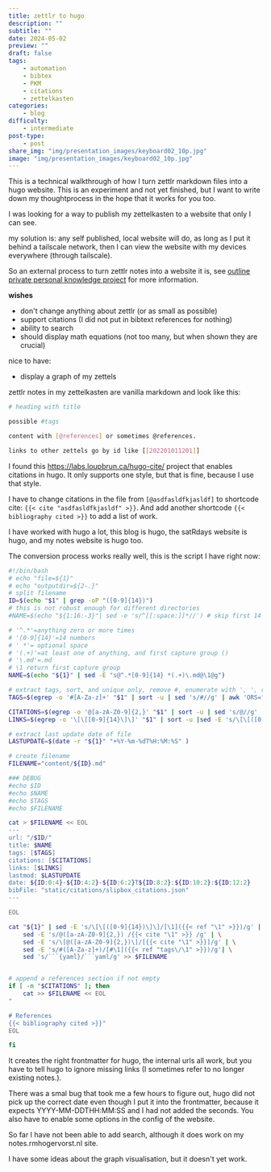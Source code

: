 ```yaml
---
title: zettlr to hugo
description: ""
subtitle: ""
date: 2024-05-02
preview: ""
draft: false
tags:
    - automation
    - bibtex
    - PKM
    - citations
    - zettelkasten
categories:
    - blog
difficulty:
    - intermediate
post-type: 
    - post
share_img: "img/presentation_images/keyboard02_10p.jpg"
image: "img/presentation_images/keyboard02_10p.jpg"
---
```



This is a technical walkthrough of how I turn zettlr markdown files into a hugo website. This is an experiment and not yet finished, but I want to write down my thoughtprocess in the hope that it works for you too.

I was looking for a way to publish my zettelkasten to a website that only I can see.

my solution is: any self published, local website will do, as long as I put it behind a tailscale network, then I can view the website with my devices everywhere (through tailscale). 

So an external process to turn zettlr notes into a website it is, see [outline private personal knowledge project](/blog/2024/04/30/private-pkm/) for more information.


**wishes**
- don't change anything about zettlr (or as small as possible)
- support citations (I did not put in bibtext references for nothing)
- ability to search
- should display math equations (not too many, but when shown they are crucial)

nice to have:
- display a graph of my zettels

zettlr notes in my zettelkasten are vanilla markdown and look like this:

```bash
# heading with title

possible #tags

content with [@references] or sometimes @references.

links to other zettels go by id like [[202201011201]]

```

I found this <https://labs.loupbrun.ca/hugo-cite/> project that enables citations in hugo. It only supports one style, but that is fine, because I use that style. 

I have to change citations in the file from `[@asdfasldfkjasldf]` to shortcode cite: ```{{< cite "asdfasldfkjasldf" >}}```. 
And add another shortcode ```{{< bibliography cited >}}``` to add a list of work. 


I have worked with hugo a lot, this blog is hugo, the satRdays website is hugo, and my notes website is hugo too. 

The conversion process works really well, this is the script I have right now:

```Bash
#!/bin/bash
# echo "file=${1}"
# echo "outputdir=${2-.}"
# split filename
ID=$(echo "$1" | grep -oP "([0-9]{14})")
# this is not robust enough for different directories
#NAME=$(echo "${1:16:-3}"| sed -e 's/^[[:space:]]*//') # skip first 14 characters, skip last 3 (.md) (we pass ./)

# '^.*'=anything zero or more times
# '[0-9]{14}'=14 numbers
# ' *'= optional space
# '(.+)'=at least one of anything, and first capture group ()
# '\.md'=.md
# \1 return first capture group
NAME=$(echo "${1}" | sed -E "s@^.*[0-9]{14} *(.+)\.md@\1@g") 

# extract tags, sort, and unique only, remove #, enumerate with ', ', remove last ', '.
TAGS=$(egrep -o '#[A-Za-z]+' "$1" | sort -u | sed 's/#//g' | awk 'ORS=", "' | sed 's/, $//')

CITATIONS=$(egrep -o '@[a-zA-Z0-9]{2,}' "$1" | sort -u | sed 's/@//g' | awk 'ORS=", "' | sed 's/, $//')
LINKS=$(egrep -o '\[\[[0-9]{14}\]\]' "$1" | sort -u |sed -E 's/\[\[([0-9]{14})\]\]/\1/g'| awk 'ORS=", "' | sed 's/, $//')

# extract last update date of file
LASTUPDATE=$(date -r "${1}" "+%Y-%m-%dT%H:%M:%S" )

# create filename
FILENAME="content/${ID}.md"

### DEBUG
#echo $ID
#echo $NAME
#echo $TAGS
#echo $FILENAME

cat > $FILENAME << EOL
---
url: "/$ID/"
title: $NAME
tags: [$TAGS]
citations: [$CITATIONS]
links: [$LINKS]
lastmod: $LASTUPDATE
date: ${ID:0:4}-${ID:4:2}-${ID:6:2}T${ID:8:2}:${ID:10:2}:${ID:12:2}
bibFile: "static/citations/slipbox_citations.json"
---

EOL

cat "${1}" | sed -E 's/\[\[([0-9]{14})\]\]/[\1]({{< ref "\1" >}})/g' | \
    sed -E 's/@([a-zA-Z0-9]{2,}) /{{< cite "\1" >}} /g' | \
    sed -E 's/\[@([a-zA-Z0-9]{2,})\]/[{{< cite "\1" >}}]/g' | \
    sed -E 's/#([A-Za-z]+)/[#\1]({{< ref "tags\/\1" >}})/g'| \
    sed 's/```{yaml}/```yaml/g' >> $FILENAME


# append a references section if not empty
if [ -n "$CITATIONS" ]; then
    cat >> $FILENAME << EOL
"

# References
{{< bibliography cited >}}"
EOL

fi
```

It creates the right frontmatter for hugo,
the internal urls all work, but you have to tell hugo to ignore missing links (I sometimes refer to no longer existing notes.).

There was a smal bug that took me a few hours to figure out, 
hugo did not pick up the correct date even though I put it into the frontmatter, because it expects YYYY-MM-DDTHH:MM:SS and I had not added the seconds. You also have to enable some options in the config of the website. 

So far I have not been able to add search, although it does work on my notes.rmhogervorst.nl site. 

I have some ideas about the graph visualisation, but it doesn't yet work. 

